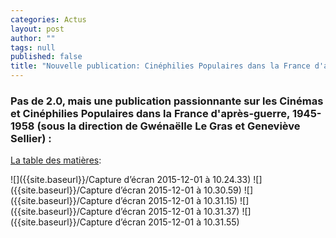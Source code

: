 ```yaml
---
categories: Actus
layout: post
author: ""
tags: null
published: false
title: "Nouvelle publication: Cinéphilies Populaires dans la France d'après-guerre"
---
```


### Pas de 2.0, mais une publication passionnante sur les Cinémas et Cinéphilies Populaires dans la France d'après-guerre, 1945-1958 (sous la direction de Gwénaëlle Le Gras et Geneviève Sellier) :

[La table des matières](http://www.afeccav.org/v3/wp-content/uploads/2015/06/2015-06-25_558c66928ac7c_sommaire.pdf): 

![]({{site.baseurl}}/Capture d’écran 2015-12-01 à 10.24.33)
![]({{site.baseurl}}/Capture d’écran 2015-12-01 à 10.30.59)
![]({{site.baseurl}}/Capture d’écran 2015-12-01 à 10.31.15)
![]({{site.baseurl}}/Capture d’écran 2015-12-01 à 10.31.37)
![]({{site.baseurl}}/Capture d’écran 2015-12-01 à 10.31.55)